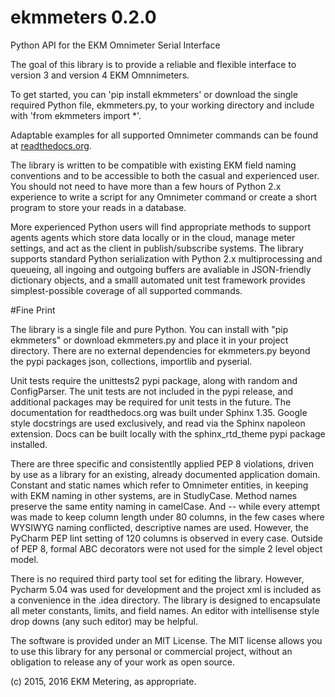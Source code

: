 # ekmmeters 0.2.0

Python API for the EKM Omnimeter Serial Interface

The goal of this library is to provide a reliable and flexible interface to version 3 and version 4 EKM Omnnimeters.

To get started, you can 'pip install ekmmeters' or download the single required Python file, ekmmeters.py, to your working directory and include with 'from ekmmeters import *'.  

Adaptable examples for all supported Omnimeter commands can be found at <a href="http://ekmmeters.readthedocs.org/en">
readthedocs.org</a>.


The library is written to be compatible with existing EKM field naming conventions and to be accessible to both the casual and experienced user.  You should not need to have more than a few hours of Python 2.x experience to write a script for any Omnimeter command or create a short program to store your reads in a database.

More experienced Python users will find appropriate methods to support agents agents which store data locally or in the cloud, manage meter settings, and act as the client in publish/subscribe systems.  The library  supports standard Python serialization with Python 2.x multiprocessing and queueing, all ingoing and outgoing buffers are avaliable in JSON-friendly dictionary objects, and a smalll automated unit test framework provides simplest-possible coverage of all supported commands.  

#Fine Print

The library is a single file and pure Python.  You can install with "pip ekmmeters" or download ekmmeters.py and place it in your project directory.  There are no external dependencies for ekmmeters.py beyond the pypi packages json, collections, importlib and pyserial.  

Unit tests require the unittests2 pypi package, along with random and ConfigParser.  The unit tests are not included
in the pypi release, and additional packages may be required for unit tests in the future.  The documentation for readthedocs.org was built under Sphinx 1.35. Google style docstrings are used exclusively, and read via the Sphinx napoleon extension.  Docs can be built locally with the sphinx_rtd_theme pypi package installed.

There are three specific and consistentlly applied PEP 8 violations, driven by use as a library for an existing, already documented application domain.  Constant and static names which refer to Omnimeter entities, in keeping with EKM naming in other systems, are in StudlyCase. Method names preserve the same entity naming in camelCase.  And -- while every attempt was made to keep column length under 80 columns, in the few cases where WYSIWYG naming conflicted, descriptive names are used.  However, the PyCharm PEP lint setting of 120 columns is observed in every case.  Outside of PEP 8, formal ABC decorators were not used for the simple 2 level object model.  

There is no required third party tool set for editing the library.  However, Pycharm 5.04 was used for development and the project xml is included as a convenience in the .idea directory.  The library is designed to encapsulate all meter constants, limits, and field names. An editor with intellisense style drop downs (any such editor) may be helpful. 

The software is provided under an MIT License.  The MIT license allows you to use this library for any personal or commercial project, without an obligation to release any of your work as open source.   

(c) 2015, 2016 EKM Metering, as appropriate.
